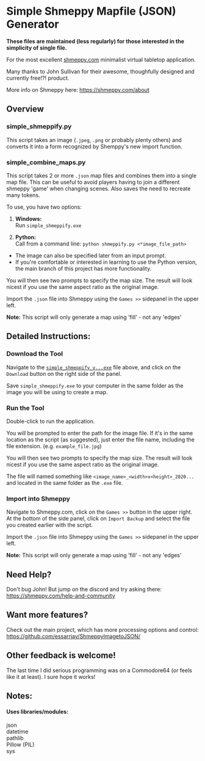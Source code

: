 
# **Simple Shmeppy Mapfile (JSON) Generator**

**These files are maintained (less regularly) for those interested in the simplicity of single file.**

For the most excellent [shmeppy.com](https://shmeppy.com/) minimalist virtual tabletop application.

Many thanks to John Sullivan for their awesome, thoughfully designed and currently free!?! product.

More info on Shmeppy here: https://shmeppy.com/about

## **Overview**

### simple_shmeppify.py
This script takes an image (`.jpeg`, `.png` or probably plenty others) and converts it into a form recognized by Shemppy's new import function.

### simple_combine_maps.py
This script takes 2 or more `.json` map files and combines them into a single map file. This can be useful to avoid players having to join a different shmeppy 'game' when changing scenes. Also saves the need to recreate many tokens.

To use, you have two options:
1. **Windows:**  
  Run `simple_shmeppify.exe`

1. **Python:**  
  Call from a command line: `python shmeppify.py <*image_file_path>`  
  * The image can also be specified later from an input prompt.
  * If you're comfortable or interested in learning to use the Python version, the main branch of this project has more functionality.

You will then see two prompts to specify the map size. The result will look nicest if you use the same aspect ratio as the original image.

Import the `.json` file into Shmeppy using the `Games >>` sidepanel in the upper left.

**Note:** This script will only generate a map using 'fill' - not any 'edges'

## **Detailed Instructions:**

### Download the Tool
Navigate to the [`simple_shmeppify_v...exe`](https://github.com/essarrjay/ShmeppyImagetoJSON/blob/master/SingleFileScripts/simple_shmeppify_v1.1.0.exe) file above, and click on the `Download` button on the right side of the panel.

Save `simple_shmeppify.exe` to your computer in the same folder as the image you will be using to create a map.

### Run the Tool
Double-click to run the application.

You will be prompted to enter the path for the image file. If it's in the same location as the script (as suggested), just enter the file name, including the file extension. (e.g. `example_file.jpg`)

You will then see two prompts to specify the map size. The result will look nicest if you use the same aspect ratio as the original image.

The file will named something like `<image_name>_<width>x<height>_2020...` and located in the same folder as the `.exe` file.

### Import into Shmeppy  
Navigate to Shmeppy.com, click on the `Games >>` button in the upper right. At the bottom of the side panel, click on `Import Backup` and select the file you created earlier with the script.

Import the `.json` file into Shmeppy using the `Games >>` sidepanel in the upper left.

**Note:** This script will only generate a map using 'fill' - not any 'edges'

## **Need Help?**
Don't bug John! But jump on the discord and try asking there:
https://shmeppy.com/help-and-community

## **Want more features?**
Check out the main project, which has more processing options and control:  https://github.com/essarrjay/ShmeppyImagetoJSON/

## **Other feedback is welcome!**
The last time I did serious programming was on a Commodore64 (or feels like it at least). I sure hope it works!

## **Notes:**
#### Uses libraries/modules:  
json  
datetime  
pathlib  
Pillow (PIL)  
sys  
